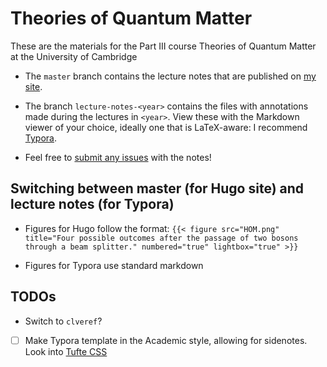 # Theories of Quantum Matter

These are the materials for the Part III course Theories of Quantum Matter at the University of Cambridge

- The `master` branch contains the lecture notes that are published on [my site](https://auste.nl).

- The branch `lecture-notes-<year>` contains the files with annotations made during the lectures in `<year>`. View these with the Markdown viewer of your choice, ideally one that is LaTeX-aware: I recommend [Typora](https://typora.io).

- Feel free to [submit any issues](https://github.com/AustenLamacraft/tqm/issues) with the notes!

## Switching between master (for Hugo site) and lecture notes (for Typora)

- Figures for Hugo follow the format: `{{< figure src="HOM.png" title="Four possible outcomes after the passage of two bosons through a beam splitter." numbered="true" lightbox="true" >}}`

- Figures for Typora use standard markdown

## TODOs

- Switch to `clveref`?

- [ ] Make Typora template in the Academic style, allowing for sidenotes. Look into [Tufte CSS](https://edwardtufte.github.io/tufte-css/)
